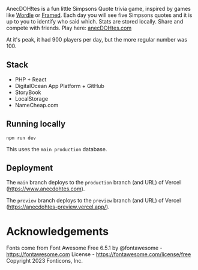 AnecDOH!tes is a fun little Simpsons Quote trivia game, inspired by games like [Wordle](https://www.nytimes.com/games/wordle/index.html) or [Framed](www.framed.wtf). Each day you will see five Simpsons quotes and it is up to you to identify who said which. Stats are stored locally. Share and compete with friends. Play here: [anecDOHtes.com](https://www.anecdohtes.com)

At it's peak, it had 900 players per day, but the more regular number was 100.

## Stack

- PHP + React
- DigitalOcean App Platform + GitHub
- StoryBook
- LocalStorage
- NameCheap.com

## Running locally

`npm run dev`

This uses the `main production` database.

## Deployment

The `main` branch deploys to the `production` branch (and URL) of Vercel (https://www.anecdohtes.com).

The `preview` branch deploys to the `preview` branch (and URL) of Vercel (https://anecdohtes-preview.vercel.app/).

# Acknowledgements

Fonts come from Font Awesome Free 6.5.1 by @fontawesome - https://fontawesome.com License - https://fontawesome.com/license/free Copyright 2023 Fonticons, Inc.

